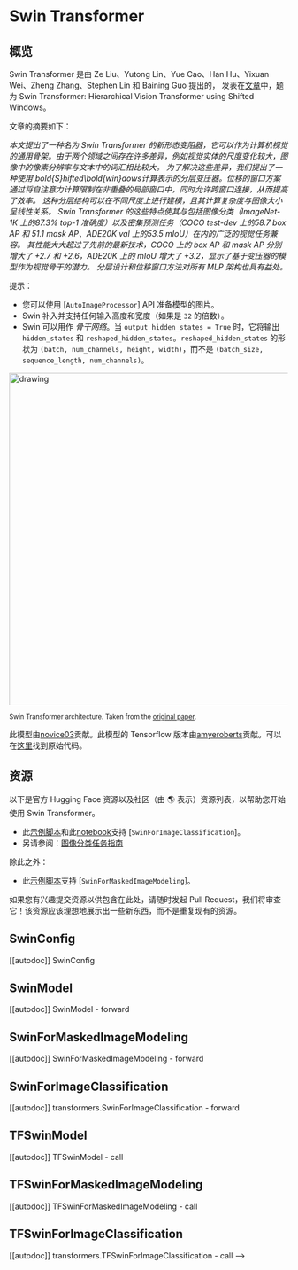 <!--
版权 2022 The HuggingFace 团队。 保留所有权利。

根据 Apache 许可证 Version 2.0（"许可证"）许可；除非符合许可证，否则不得使用此文件。
您可以在以下处获得许可证副本：
http://www.apache.org/licenses/LICENSE-2.0

除非适用法律要求或书面同意，根据许可证分发的软件是按"原样"基础分发的，
不附带任何明示或暗示的担保或条件。有关特定语言的规定，请参阅许可证。
-->

# Swin Transformer

## 概览

Swin Transformer 是由 Ze Liu、Yutong Lin、Yue Cao、Han Hu、Yixuan Wei、Zheng Zhang、Stephen Lin 和 Baining Guo 提出的，
发表在[文章](https://arxiv.org/abs/2103.14030)中，题为 Swin Transformer: Hierarchical Vision Transformer using Shifted Windows。

文章的摘要如下：

*本文提出了一种名为 Swin Transformer 的新形态变阻器，它可以作为计算机视觉的通用骨架。由于两个领域之间存在许多差异，例如视觉实体的尺度变化较大，图像中的像素分辨率与文本中的词汇相比较大。
为了解决这些差异，我们提出了一种使用\bold{S}hifted\bold{win}dows计算表示的分层变压器。位移的窗口方案通过将自注意力计算限制在非重叠的局部窗口中，同时允许跨窗口连接，从而提高了效率。
这种分层结构可以在不同尺度上进行建模，且其计算复杂度与图像大小呈线性关系。
Swin Transformer 的这些特点使其与包括图像分类（ImageNet-1K 上的87.3% top-1 准确度）以及密集预测任务（COCO test-dev 上的58.7 box AP 和 51.1 mask AP、ADE20K val 上的53.5 mIoU）在内的广泛的视觉任务兼容。
其性能大大超过了先前的最新技术，COCO 上的 box AP 和 mask AP 分别增大了 +2.7 和 +2.6，ADE20K 上的 mIoU 增大了 +3.2，显示了基于变压器的模型作为视觉骨干的潜力。
分层设计和位移窗口方法对所有 MLP 架构也具有益处。*

提示：
- 您可以使用 [`AutoImageProcessor`] API 准备模型的图片。
- Swin 补入并支持任何输入高度和宽度（如果是 `32` 的倍数）。
- Swin 可以用作 *骨干网络*。当 `output_hidden_states = True` 时，它将输出 `hidden_states` 和 `reshaped_hidden_states`。`reshaped_hidden_states` 的形状为 `(batch, num_channels, height, width)`，而不是 `(batch_size, sequence_length, num_channels)`。

<img src="https://huggingface.co/datasets/huggingface/documentation-images/resolve/main/swin_transformer_architecture.png"
alt="drawing" width="600"/>

<small> Swin Transformer architecture. Taken from the <a href="https://arxiv.org/abs/2102.03334">original paper</a>.</small>

此模型由[novice03](https://huggingface.co/novice03)贡献。此模型的 Tensorflow 版本由[amyeroberts](https://huggingface.co/amyeroberts)贡献。可以在[这里](https://github.com/microsoft/Swin-Transformer)找到原始代码。


## 资源

以下是官方 Hugging Face 资源以及社区（由 🌎 表示）资源列表，以帮助您开始使用 Swin Transformer。

<PipelineTag pipeline="image-classification"/>

- 此[示例脚本](https://github.com/huggingface/transformers/tree/main/examples/pytorch/image-classification)和此[notebook](https://colab.research.google.com/github/huggingface/notebooks/blob/main/examples/image_classification.ipynb)支持 [`SwinForImageClassification`]。
- 另请参阅：[图像分类任务指南](../tasks/image_classification)

除此之外：

- 此[示例脚本](https://github.com/huggingface/transformers/tree/main/examples/pytorch/image-pretraining)支持 [`SwinForMaskedImageModeling`]。

如果您有兴趣提交资源以供包含在此处，请随时发起 Pull Request，我们将审查它！该资源应该理想地展示出一些新东西，而不是重复现有的资源。

## SwinConfig

[[autodoc]] SwinConfig


## SwinModel

[[autodoc]] SwinModel
    - forward

## SwinForMaskedImageModeling

[[autodoc]] SwinForMaskedImageModeling
    - forward

## SwinForImageClassification

[[autodoc]] transformers.SwinForImageClassification
    - forward

## TFSwinModel

[[autodoc]] TFSwinModel
    - call

## TFSwinForMaskedImageModeling

[[autodoc]] TFSwinForMaskedImageModeling
    - call

## TFSwinForImageClassification

[[autodoc]] transformers.TFSwinForImageClassification
    - call
-->